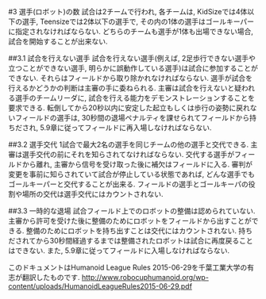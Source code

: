 #3 選手(ロボット)の数
試合は2チームで行われ, 各チームは, KidSizeでは4体以下の選手, Teensizeでは2体以下の選手で, その内の1体の選手はゴールキーパーに指定されなければならない. どちらのチームも選手が1体も出場できない場合, 試合を開始することが出来ない.

##3.1 試合を行えない選手
試合を行えない選手(例えば, 2足歩行できない選手や立つことができない選手, 明らかに誤動作している選手)は試合に参加することができない. それらはフィールドから取り除かれなければならない. 選手が試合を行えるかどうかの判断は主審の手に委ねられる. 主審は試合を行えないと疑われる選手のチームリーダに, 試合を行える能力をデモンストレーションすることを要求できる. 転倒してから20秒以内に安定した起立もしくは歩行の姿勢に戻れないフィールドの選手は, 30秒間の退場ペナルティを課せられてフィールドから持ちだされ, 5.9章に従ってフィールドに再入場しなければならない.

##3.2 選手交代
1試合で最大2名の選手を同じチームの他の選手と交代できる. 主審は選手交代の前にそれを知らされてなければならない. 交代する選手がフィールドから離れ, 主審から信号を受け取った後に補欠はフィールドに入る. 審判が変更を事前に知らされていて試合が停止している状態であれば, どんな選手でもゴールキーパーと交代することが出来る. フィールドの選手とゴールキーパの役割や場所の交代は選手交代にはカウントされない.

##3.3 一時的な退場
試合フィールド上でのロボットの整備は認められていない. 主審から許可を受けた後に整備のためにロボットをフィールドから出すことができる. 整備のためにロボットを持ち出すことは交代にはカウントされない. 持ちだされてから30秒間経過するまでは整備されたロボットは試合に再度戻ることはできない. また, 5.9章に従ってフィールドに入場しなければならない.

このドキュメントはHumanoid League Rules 2015-06-29を千葉工業大学の有志が翻訳したものです.
<http://www.robocuphumanoid.org/wp-content/uploads/HumanoidLeagueRules2015-06-29.pdf>
